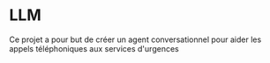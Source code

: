 # LLM
Ce projet a pour but de créer un agent conversationnel pour aider les appels téléphoniques aux services d'urgences

